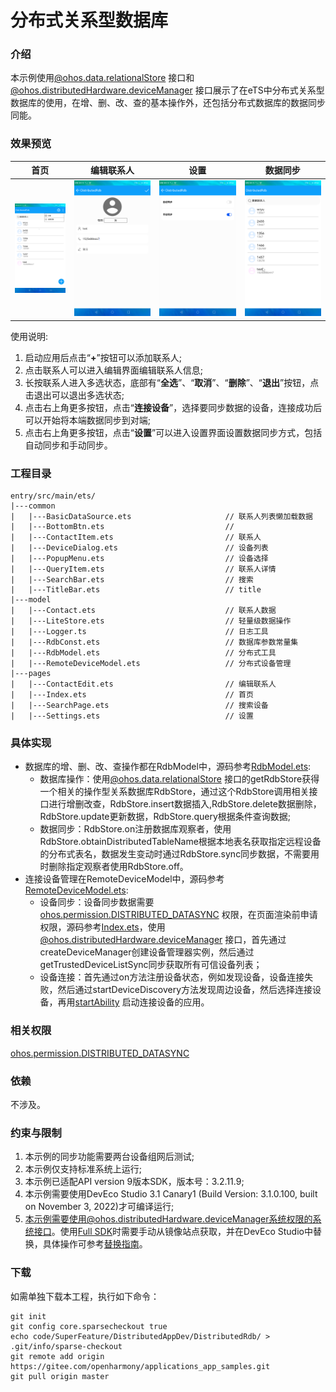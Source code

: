 # 分布式关系型数据库

### 介绍

本示例使用[@ohos.data.relationalStore](https://gitee.com/openharmony/docs/blob/master/zh-cn/application-dev/reference/apis/js-apis-data-relationalStore.md) 接口和[@ohos.distributedHardware.deviceManager](https://gitee.com/openharmony/docs/blob/master/zh-cn/application-dev/reference/apis/js-apis-device-manager.md) 接口展示了在eTS中分布式关系型数据库的使用，在增、删、改、查的基本操作外，还包括分布式数据库的数据同步同能。

### 效果预览
|首页|编辑联系人|设置|数据同步|
|------|-------|-------|-------|
|![home](screenshots/devices/home.png)|![home](screenshots/devices/edit.png)|![home](screenshots/devices/setting.png)|![home](screenshots/devices/sync.png)|

使用说明:
1. 启动应用后点击“**+**”按钮可以添加联系人;
2. 点击联系人可以进入编辑界面编辑联系人信息;
3. 长按联系人进入多选状态，底部有“**全选**”、“**取消**”、“**删除**”、“**退出**”按钮，点击退出可以退出多选状态;
4. 点击右上角更多按钮，点击“**连接设备**”，选择要同步数据的设备，连接成功后可以开始将本端数据同步到对端;
5. 点击右上角更多按钮，点击“**设置**”可以进入设置界面设置数据同步方式，包括自动同步和手动同步。

### 工程目录
```
entry/src/main/ets/
|---common
|   |---BasicDataSource.ets                     // 联系人列表懒加载数据
|   |---BottomBtn.ets                           // 
|   |---ContactItem.ets                         // 联系人
|   |---DeviceDialog.ets                        // 设备列表
|   |---PopupMenu.ets                           // 设备选择
|   |---QueryItem.ets                           // 联系人详情
|   |---SearchBar.ets                           // 搜索
|   |---TitleBar.ets                            // title
|---model
|   |---Contact.ets                             // 联系人数据
|   |---LiteStore.ets                           // 轻量级数据操作
|   |---Logger.ts                               // 日志工具
|   |---RdbConst.ets                            // 数据库参数常量集
|   |---RdbModel.ets                            // 分布式工具
|   |---RemoteDeviceModel.ets                   // 分布式设备管理
|---pages
|   |---ContactEdit.ets                         // 编辑联系人
|   |---Index.ets                               // 首页
|   |---SearchPage.ets                          // 搜索设备
|   |---Settings.ets                            // 设置
```
### 具体实现
+ 数据库的增、删、改、查操作都在RdbModel中，源码参考[RdbModel.ets](entry/src/main/ets/model/RdbModel.ets):
    + 数据库操作：使用[@ohos.data.relationalStore](https://gitee.com/openharmony/docs/blob/master/zh-cn/application-dev/reference/apis/js-apis-data-relationalStore.md) 接口的getRdbStore获得一个相关的操作型关系数据库RdbStore，通过这个RdbStore调用相关接口进行增删改查，RdbStore.insert数据插入,RdbStore.delete数据删除，RdbStore.update更新数据，RdbStore.query根据条件查询数据;
    + 数据同步：RdbStore.on注册数据库观察者，使用RdbStore.obtainDistributedTableName根据本地表名获取指定远程设备的分布式表名，数据发生变动时通过RdbStore.sync同步数据，不需要用时删除指定观察者使用RdbStore.off。
+ 连接设备管理在RemoteDeviceModel中，源码参考[RemoteDeviceModel.ets](entry/src/main/ets/model/RemoteDeviceModel.ets):
    + 设备同步：设备同步数据需要[ohos.permission.DISTRIBUTED_DATASYNC](https://gitee.com/openharmony/docs/blob/master/zh-cn/application-dev/security/permission-list.md#ohospermissiondistributed_datasync) 权限，在页面渲染前申请权限，源码参考[Index.ets](entry/src/main/ets/pages/Index.ets)，使用[@ohos.distributedHardware.deviceManager](https://gitee.com/openharmony/docs/blob/master/zh-cn/application-dev/reference/apis/js-apis-device-manager.md) 接口，首先通过createDeviceManager创建设备管理器实例，然后通过getTrustedDeviceListSync同步获取所有可信设备列表；
    + 设备连接：首先通过on方法注册设备状态，例如发现设备，设备连接失败，然后通过startDeviceDiscovery方法发现周边设备，然后选择连接设备，再用[startAbility](https://gitee.com/openharmony/docs/blob/master/zh-cn/application-dev/reference/apis/js-apis-app-ability-common.md) 启动连接设备的应用。

### 相关权限

[ohos.permission.DISTRIBUTED_DATASYNC](https://gitee.com/openharmony/docs/blob/master/zh-cn/application-dev/security/permission-list.md#ohospermissiondistributed_datasync)

### 依赖

不涉及。

### 约束与限制

1. 本示例的同步功能需要两台设备组网后测试;
2. 本示例仅支持标准系统上运行;
3. 本示例已适配API version 9版本SDK，版本号：3.2.11.9;
4. 本示例需要使用DevEco Studio 3.1 Canary1 (Build Version: 3.1.0.100, built on November 3, 2022)才可编译运行;
5. 本示例需要使用@ohos.distributedHardware.deviceManager系统权限的系统接口。使用[Full SDK](https://docs.openharmony.cn/pages/v3.2Beta/zh-cn/release-notes/OpenHarmony-v3.2-beta5.md/)时需要手动从镜像站点获取，并在DevEco Studio中替换，具体操作可参考[替换指南](https://gitee.com/openharmony/docs/blob/master/zh-cn/application-dev/quick-start/full-sdk-switch-guide.md)。

### 下载

如需单独下载本工程，执行如下命令：
```
git init
git config core.sparsecheckout true
echo code/SuperFeature/DistributedAppDev/DistributedRdb/ > .git/info/sparse-checkout
git remote add origin https://gitee.com/openharmony/applications_app_samples.git
git pull origin master
```